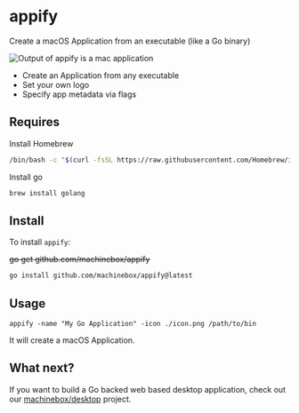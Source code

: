 # appify

Create a macOS Application from an executable (like a Go binary)

![Output of appify is a mac application](preview2.png)

* Create an Application from any executable
* Set your own logo
* Specify app metadata via flags


## Requires
Install Homebrew

```bash
/bin/bash -c "$(curl -fsSL https://raw.githubusercontent.com/Homebrew/install/HEAD/install.sh)"
```
Install go

```bash
brew install golang
```

## Install

To install `appify`:

~~go get github.com/machinebox/appify~~


```bash
go install github.com/machinebox/appify@latest
```
## Usage

```
appify -name "My Go Application" -icon ./icon.png /path/to/bin
```

It will create a macOS Application.

## What next?

If you want to build a Go backed web based desktop application, check out our [machinebox/desktop](https://github.com/machinebox/desktop) project.
